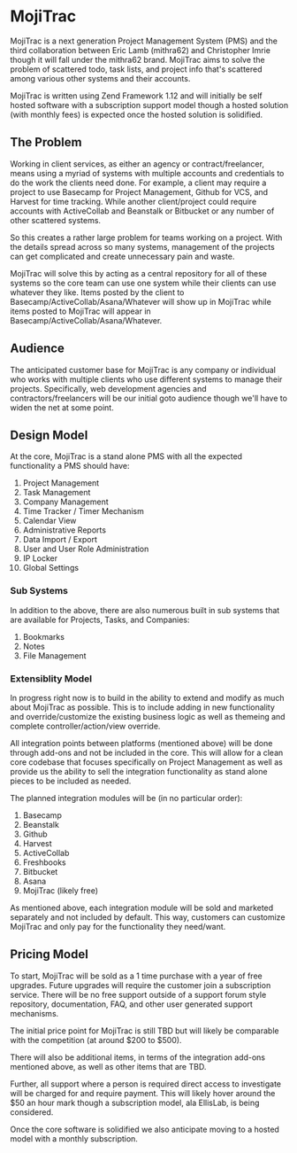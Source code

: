 # MojiTrac #

MojiTrac is a next generation Project Management System (PMS) and the third collaboration between Eric Lamb (mithra62) and Christopher Imrie though it will fall under the mithra62 brand. MojiTrac aims to solve the problem of scattered todo, task lists, and project info that's scattered among various other systems and their accounts.

MojiTrac is written using Zend Framework 1.12 and will initially be self hosted software with a subscription support model though a hosted solution (with monthly fees) is expected once the hosted solution is solidified. 

## The Problem ##

Working in client services, as either an agency or contract/freelancer, means using a myriad of systems with multiple accounts and credentials to do the work the clients need done. For example, a client may require a project to use Basecamp for Project Management, Github for VCS, and Harvest for time tracking. While another client/project could require accounts with ActiveCollab and Beanstalk or Bitbucket or any number of other scattered systems. 

So this creates a rather large problem for teams working on a project. With the details spread across so many systems, management of the projects can get complicated and create unnecessary pain and waste. 

MojiTrac will solve this by acting as a central repository for all of these systems so the core team can use one system while their clients can use whatever they like. Items posted by the client to Basecamp/ActiveCollab/Asana/Whatever will show up in MojiTrac while items posted to MojiTrac will appear in Basecamp/ActiveCollab/Asana/Whatever. 

## Audience ##

The anticipated customer base for MojiTrac is any company or individual who works with multiple clients who use different systems to manage their projects. Specifically, web development agencies and contractors/freelancers will be our initial goto audience though we'll have to widen the net at some point. 

## Design Model ##

At the core, MojiTrac is a stand alone PMS with all the expected functionality a PMS should have:

1. Project Management
2. Task Management
3. Company Management
4. Time Tracker / Timer Mechanism
5. Calendar View
6. Administrative Reports
7. Data Import / Export 
8. User and User Role Administration
9. IP Locker
10. Global Settings

### Sub Systems ###

In addition to the above, there are also numerous built in sub systems that are available for Projects, Tasks, and Companies:

1. Bookmarks
2. Notes
3. File Management

### Extensiblity Model ###

In progress right now is to build in the ability to extend and modify as much about MojiTrac as possible. This is to include adding in new functionality and override/customize the existing business logic as well as themeing and complete controller/action/view override. 

All integration points between platforms (mentioned above) will be done through add-ons and not be included in the core. This will allow for a clean core codebase that focuses specifically on Project Management as well as provide us the ability to sell the integration functionality as stand alone pieces to be included as needed. 

The planned integration modules will be (in no particular order):

1. Basecamp
2. Beanstalk
3. Github
4. Harvest
5. ActiveCollab
6. Freshbooks
7. Bitbucket
8. Asana
9. MojiTrac (likely free)

As mentioned above, each integration module will be sold and marketed separately and not included by default. This way, customers can customize MojiTrac and only pay for the functionality they need/want. 

## Pricing Model ##

To start, MojiTrac will be sold as a 1 time purchase with a year of free upgrades. Future upgrades will require the customer join a subscription service. There will be no free support outside of a support forum style repository, documentation, FAQ, and other user generated support mechanisms. 

The initial price point for MojiTrac is still TBD but will likely be comparable with the competition (at around $200 to $500).

There will also be additional items, in terms of the integration add-ons mentioned above, as well as other items that are TBD. 

Further, all support where a person is required direct access to investigate will be charged for and require payment. This will likely hover around the $50 an hour mark though a subscription model, ala EllisLab, is being considered. 

Once the core software is solidified we also anticipate moving to a hosted model with a monthly subscription. 

